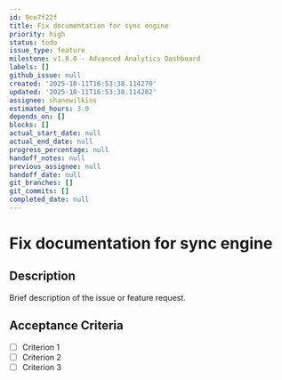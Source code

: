 ```yaml
---
id: 9ce7f22f
title: Fix documentation for sync engine
priority: high
status: todo
issue_type: feature
milestone: v1.8.0 - Advanced Analytics Dashboard
labels: []
github_issue: null
created: '2025-10-11T16:53:38.114270'
updated: '2025-10-11T16:53:38.114282'
assignee: shanewilkins
estimated_hours: 3.0
depends_on: []
blocks: []
actual_start_date: null
actual_end_date: null
progress_percentage: null
handoff_notes: null
previous_assignee: null
handoff_date: null
git_branches: []
git_commits: []
completed_date: null
---
```


# Fix documentation for sync engine

## Description

Brief description of the issue or feature request.

## Acceptance Criteria

- [ ] Criterion 1
- [ ] Criterion 2
- [ ] Criterion 3